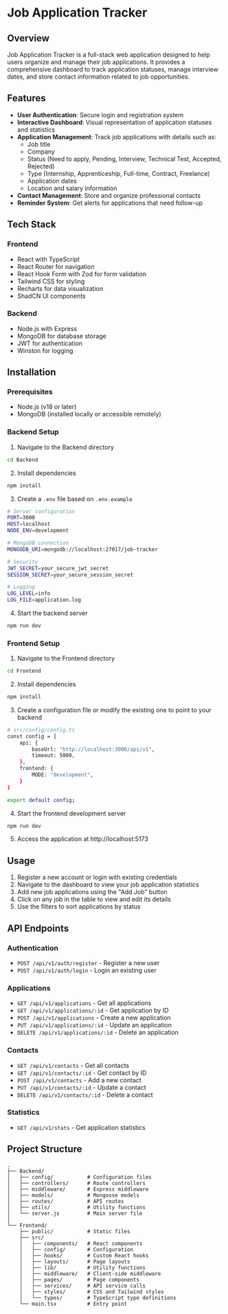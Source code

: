 # Job Application Tracker

## Overview

Job Application Tracker is a full-stack web application designed to help users organize and manage their job applications. It provides a comprehensive dashboard to track application statuses, manage interview dates, and store contact information related to job opportunities.

## Features

- **User Authentication**: Secure login and registration system
- **Interactive Dashboard**: Visual representation of application statuses and statistics
- **Application Management**: Track job applications with details such as:
  - Job title
  - Company
  - Status (Need to apply, Pending, Interview, Technical Test, Accepted, Rejected)
  - Type (Internship, Apprenticeship, Full-time, Contract, Freelance)
  - Application dates
  - Location and salary information
- **Contact Management**: Store and organize professional contacts
- **Reminder System**: Get alerts for applications that need follow-up

## Tech Stack

### Frontend
- React with TypeScript
- React Router for navigation
- React Hook Form with Zod for form validation
- Tailwind CSS for styling
- Recharts for data visualization
- ShadCN UI components

### Backend
- Node.js with Express
- MongoDB for database storage
- JWT for authentication
- Winston for logging

## Installation

### Prerequisites
- Node.js (v18 or later)
- MongoDB (installed locally or accessible remotely)

### Backend Setup
1. Navigate to the Backend directory
```bash
cd Backend
```

2. Install dependencies
```bash
npm install
```

3. Create a `.env` file based on `.env.example`
```bash
# Server configuration
PORT=3000
HOST=localhost
NODE_ENV=development

# MongoDB connection
MONGODB_URI=mongodb://localhost:27017/job-tracker

# Security
JWT_SECRET=your_secure_jwt_secret
SESSION_SECRET=your_secure_session_secret

# Logging
LOG_LEVEL=info
LOG_FILE=application.log
```

4. Start the backend server
```bash
npm run dev
```

### Frontend Setup
1. Navigate to the Frontend directory
```bash
cd Frontend
```

2. Install dependencies
```bash
npm install
```

3. Create a configuration file or modify the existing one to point to your backend
```bash
# src/config/config.ts
const config = {
    api: {
        baseUrl: "http://localhost:3000/api/v1",
        timeout: 5000,
    },
    frontend: {
        MODE: "development",
    }
}

export default config;
```

4. Start the frontend development server
```bash
npm run dev
```

5. Access the application at http://localhost:5173

## Usage

1. Register a new account or login with existing credentials
2. Navigate to the dashboard to view your job application statistics
3. Add new job applications using the "Add Job" button
4. Click on any job in the table to view and edit its details
5. Use the filters to sort applications by status

## API Endpoints

### Authentication
- `POST /api/v1/auth/register` - Register a new user
- `POST /api/v1/auth/login` - Login an existing user

### Applications
- `GET /api/v1/applications` - Get all applications
- `GET /api/v1/applications/:id` - Get application by ID
- `POST /api/v1/applications` - Create a new application
- `PUT /api/v1/applications/:id` - Update an application
- `DELETE /api/v1/applications/:id` - Delete an application

### Contacts
- `GET /api/v1/contacts` - Get all contacts
- `GET /api/v1/contacts/:id` - Get contact by ID
- `POST /api/v1/contacts` - Add a new contact
- `PUT /api/v1/contacts/:id` - Update a contact
- `DELETE /api/v1/contacts/:id` - Delete a contact

### Statistics
- `GET /api/v1/stats` - Get application statistics

## Project Structure

```
.
├── Backend/
│   ├── config/           # Configuration files
│   ├── controllers/      # Route controllers
│   ├── middleware/       # Express middleware
│   ├── models/           # Mongoose models
│   ├── routes/           # API routes
│   ├── utils/            # Utility functions
│   └── server.js         # Main server file
│
└── Frontend/
    ├── public/           # Static files
    ├── src/
    │   ├── components/   # React components
    │   ├── config/       # Configuration
    │   ├── hooks/        # Custom React hooks
    │   ├── layouts/      # Page layouts
    │   ├── lib/          # Utility functions
    │   ├── middleware/   # Client-side middleware
    │   ├── pages/        # Page components
    │   ├── services/     # API service calls
    │   ├── styles/       # CSS and Tailwind styles
    │   └── types/        # TypeScript type definitions
    └── main.tsx          # Entry point
```